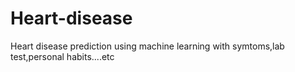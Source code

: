 # Heart-disease
Heart disease prediction using machine learning with symtoms,lab test,personal habits....etc
